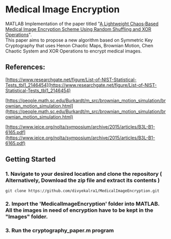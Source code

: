 # Medical Image Encryption
MATLAB Implementation of the paper titled "[A Lightweight Chaos‑Based Medical Image Encryption Scheme Using Random Shuffling and XOR Operations](https://link.springer.com/content/pdf/10.1007/s11277-021-08584-z.pdf)".
<br>This paper aims to propose a new algorithm based on Symmetric Key Cryptography that uses Henon Chaotic Maps, Brownian Motion, Chen Chaotic System and XOR Operations to encrypt medical images.

## References:
[https://www.researchgate.net/figure/List-of-NIST-Statistical-Tests_tbl1_2146454](https://www.researchgate.net/figure/List-of-NIST-Statistical-Tests_tbl1_2146454)

[https://people.math.sc.edu/Burkardt/m_src/brownian_motion_simulation/brownian_motion_simulation.html](https://people.math.sc.edu/Burkardt/m_src/brownian_motion_simulation/brownian_motion_simulation.html)

[https://www.ieice.org/nolta/symposium/archive/2015/articles/B3L-B1-6165.pdf](https://www.ieice.org/nolta/symposium/archive/2015/articles/B3L-B1-6165.pdf)

## Getting Started

### 1. Navigate to your desired location and clone the repository ( Alternatively, Download the zip file and extract its contents ) 
```
git clone https://github.com/divyekalra1/MedicalImageEncryption.git 
```
### 2. Import the 'MedicalImageEncryption' folder into MATLAB. All the images in need of encryption have to be kept in the "Images" folder.

### 3. Run the cryptography_paper.m program  

